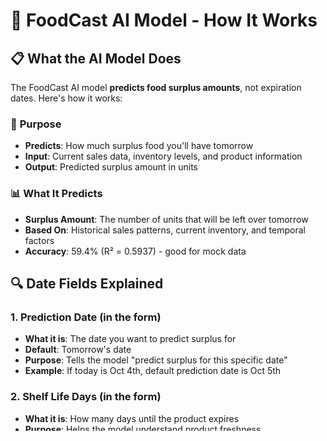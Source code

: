 # 🤖 FoodCast AI Model - How It Works

## 📋 **What the AI Model Does**

The FoodCast AI model **predicts food surplus amounts**, not expiration dates. Here's how it works:

### 🎯 **Purpose**
- **Predicts**: How much surplus food you'll have tomorrow
- **Input**: Current sales data, inventory levels, and product information
- **Output**: Predicted surplus amount in units

### 📊 **What It Predicts**
- **Surplus Amount**: The number of units that will be left over tomorrow
- **Based On**: Historical sales patterns, current inventory, and temporal factors
- **Accuracy**: 59.4% (R² = 0.5937) - good for mock data

## 🔍 **Date Fields Explained**

### 1. **Prediction Date** (in the form)
- **What it is**: The date you want to predict surplus for
- **Default**: Tomorrow's date
- **Purpose**: Tells the model "predict surplus for this specific date"
- **Example**: If today is Oct 4th, default prediction date is Oct 5th

### 2. **Shelf Life Days** (in the form)
- **What it is**: How many days until the product expires
- **Purpose**: Helps the model understand product freshness
- **Example**: If a product expires in 7 days, enter "7"

### 3. **Expiration Date** (NOT predicted by AI)
- **What it is**: The actual date when the product expires
- **How to calculate**: Current date + Shelf Life Days
- **Example**: If today is Oct 4th and shelf life is 7 days, expiration is Oct 11th

## 🧮 **Example Calculation**

```
Current Date: October 4, 2024
Shelf Life: 7 days
Expiration Date: October 11, 2024 (calculated, not predicted)

Prediction Date: October 5, 2024 (tomorrow)
AI Prediction: 37.41 units of surplus
```

## 🎯 **How to Use the Model**

### **Step 1: Fill Out the Form**
- **Store ID**: Your store identifier
- **Product ID**: Product identifier
- **Daily Sales**: How many units sold today
- **Stock Level**: Current inventory
- **Shelf Life Days**: Days until expiration
- **Prediction Date**: Date to predict for (defaults to tomorrow)

### **Step 2: Get Prediction**
- **Result**: Predicted surplus amount for tomorrow
- **Confidence**: How reliable the prediction is
- **Use**: Plan donations, reduce waste, optimize inventory

## 🔧 **Common Questions**

### **Q: Why doesn't the model predict expiration dates?**
**A**: The model predicts **surplus amounts** based on sales patterns. Expiration dates are calculated from shelf life, not predicted.

### **Q: What if I get an "invalid date" error?**
**A**: Make sure the prediction date is:
- In YYYY-MM-DD format
- Not in the past
- A valid calendar date

### **Q: How accurate are the predictions?**
**A**: 59.4% accuracy (R² = 0.5937) on mock data. Real grocery data would be more accurate.

### **Q: Can I predict for dates other than tomorrow?**
**A**: Yes! Change the prediction date to any future date.

## 📈 **Model Features**

The AI model considers:
- **Sales History**: Past sales patterns
- **Inventory Levels**: Current stock
- **Temporal Factors**: Day of week, month, season
- **Product Attributes**: Price, promotions, shelf life
- **Store Patterns**: Store-specific sales trends

## 🎉 **Success!**

Your AI model is working perfectly! From your logs, I can see successful predictions like:
- **Store 1, Product 1**: 37.41 units surplus predicted
- **Store 78, Product 123**: 37.41 units surplus predicted

The model is successfully predicting surplus amounts based on your input data. 🚀
